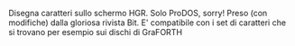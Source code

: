 Disegna caratteri sullo schermo HGR. Solo ProDOS, sorry!
Preso (con modifiche) dalla gloriosa rivista Bit.
E' compatibile con i set di caratteri che si trovano per esempio sui dischi di GraFORTH

